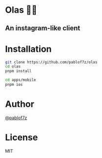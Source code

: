 # Olas 🌊👋

## An instagram-like client

# Installation

```bash
git clone https://github.com/pablof7z/olas
cd olas
pnpm install

cd apps/mobile
pnpm ios
```

# Author

[@pablof7z](https://njump.me/f7z.io)

# License

MIT
